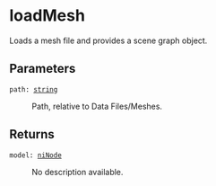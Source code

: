 # loadMesh

Loads a mesh file and provides a scene graph object.

## Parameters

<dl class="describe">
<dt><code class="descname">path: <a href="https://mwse.readthedocs.io/en/latest/lua/type/string.html">string</a></code></dt>
<dd>

Path, relative to Data Files/Meshes.

</dd>
</dl>

## Returns

<dl class="describe">
<dt><code class="descname">model: <a href="https://mwse.readthedocs.io/en/latest/lua/type/niNode.html">niNode</a></code></dt>
<dd>

No description available.

</dd>
</dl>
